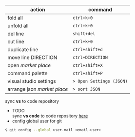 | action| command|
|---|---|
|fold all | `ctrl+k+0`|
|unfold all | `ctrl+k+0`|
|del line | `shift+del`|
|cut line | `ctrl+k+0`|
|duplicate line | `ctrl+shift+d`|
|move line DIRECTION | `ctrl+DIRECTION`|
|open *market place*| `ctrl+shift+X` |
|command palette|`ctrl+shift+P`|
|visual studio settings|`> Open Settings (JSON)`|
|arrange json *market place*| `> sort JSON` |

sync **vs** to code repository
+ TODO  
sync **vs code** to code repository [here](https://code.visualstudio.com/docs/editor/versioncontrol)
+ config global user for git
```bash
$ git config --global user.mail <email.user>
```